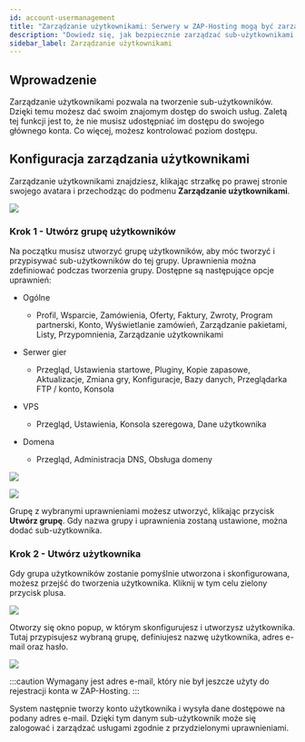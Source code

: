 ```yaml
---
id: account-usermanagement
title: "Zarządzanie użytkownikami: Serwery w ZAP-Hosting mogą być zarządzane przez kilku użytkowników"
description: "Dowiedz się, jak bezpiecznie zarządzać sub-użytkownikami z kontrolowanym dostępem do Twoich usług dla lepszej współpracy i bezpieczeństwa konta → Sprawdź teraz"
sidebar_label: Zarządzanie użytkownikami
---
```




## Wprowadzenie

Zarządzanie użytkownikami pozwala na tworzenie sub-użytkowników. Dzięki temu możesz dać swoim znajomym dostęp do swoich usług. Zaletą tej funkcji jest to, że nie musisz udostępniać im dostępu do swojego głównego konta. Co więcej, możesz kontrolować poziom dostępu. 



## Konfiguracja zarządzania użytkownikami

Zarządzanie użytkownikami znajdziesz, klikając strzałkę po prawej stronie swojego avatara i przechodząc do podmenu **Zarządzanie użytkownikami**.

![](https://screensaver01.zap-hosting.com/index.php/s/FDznDDKTQFydDTZ/preview)

### Krok 1 - Utwórz grupę użytkowników

Na początku musisz utworzyć grupę użytkowników, aby móc tworzyć i przypisywać sub-użytkowników do tej grupy. Uprawnienia można zdefiniować podczas tworzenia grupy. Dostępne są następujące opcje uprawnień:

- Ogólne

  - Profil, Wsparcie, Zamówienia, Oferty, Faktury, Zwroty, Program partnerski, Konto, Wyświetlanie zamówień, Zarządzanie pakietami, Listy, Przypomnienia, Zarządzanie użytkownikami

- Serwer gier

  - Przegląd, Ustawienia startowe, Pluginy, Kopie zapasowe, Aktualizacje, Zmiana gry, Konfiguracje, Bazy danych, Przeglądarka FTP / konto, Konsola

- VPS

  - Przegląd, Ustawienia, Konsola szeregowa, Dane użytkownika

- Domena

  - Przegląd, Administracja DNS, Obsługa domeny

  

![](https://screensaver01.zap-hosting.com/index.php/s/ftmqBwzJRxN7mGy/preview)

![](https://screensaver01.zap-hosting.com/index.php/s/NecYPr3ZqrdpPp5/preview)

  

Grupę z wybranymi uprawnieniami możesz utworzyć, klikając przycisk **Utwórz grupę**. Gdy nazwa grupy i uprawnienia zostaną ustawione, można dodać sub-użytkownika.



### Krok 2 - Utwórz użytkownika

Gdy grupa użytkowników zostanie pomyślnie utworzona i skonfigurowana, możesz przejść do tworzenia użytkownika. Kliknij w tym celu zielony przycisk plusa. 


![](https://screensaver01.zap-hosting.com/index.php/s/LzG9rRjYb28y5cM/preview)





Otworzy się okno popup, w którym skonfigurujesz i utworzysz użytkownika. Tutaj przypisujesz wybraną grupę, definiujesz nazwę użytkownika, adres e-mail oraz hasło.

![](https://screensaver01.zap-hosting.com/index.php/s/XGK2BL6L3WQjWRF/preview)

  

:::caution Wymagany jest adres e-mail, który nie był jeszcze użyty do rejestracji konta w ZAP-Hosting.
:::


System następnie tworzy konto użytkownika i wysyła dane dostępowe na podany adres e-mail. Dzięki tym danym sub-użytkownik może się zalogować i zarządzać usługami zgodnie z przydzielonymi uprawnieniami. 
